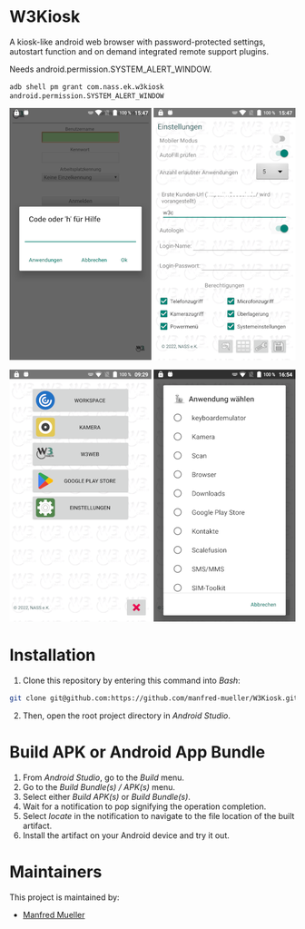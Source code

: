# W3Kiosk
A kiosk-like android web browser with password-protected settings, autostart function and on demand integrated remote support plugins.

Needs android.permission.SYSTEM_ALERT_WINDOW.
```
adb shell pm grant com.nass.ek.w3kiosk android.permission.SYSTEM_ALERT_WINDOW
```
![Screenshot](app/src/main/res/drawable-nodpi/screenshot.png) ![Screenshot2](app/src/main/res/drawable-nodpi/screenshot2.png)

![Screenshot3](app/src/main/res/drawable-nodpi/screenshot3.png) ![Screenshot4](app/src/main/res/drawable-nodpi/screenshot4.png)

# Installation
1. Clone this repository by entering this command into *Bash*:
```bash
git clone git@github.com:https://github.com/manfred-mueller/W3Kiosk.git
```
2. Then, open the root project directory in *Android Studio*.

# Build APK or Android App Bundle
1. From *Android Studio*, go to the *Build* menu.
2. Go to the *Build Bundle(s) / APK(s)* menu.
3. Select either *Build APK(s)* or *Build Bundle(s)*.
4. Wait for a notification to pop signifying the operation completion.
5. Select *locate* in the notification to navigate to the file location of the built artifact.
6. Install the artifact on your Android device and try it out.

# Maintainers
This project is maintained by:
* [Manfred Mueller](https://github.com/manfred-mueller)

